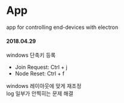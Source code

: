 # App
app for controlling end-devices with electron

#### 2018.04.29
windows 단축키 등록
- Join Request: Ctrl + j
- Node Reset: Ctrl + f

windows 레이아웃에 맞게 재조정\
log 일부가 안찍히는 문제 해결